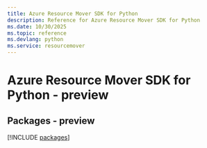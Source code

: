 ```yaml
---
title: Azure Resource Mover SDK for Python
description: Reference for Azure Resource Mover SDK for Python
ms.date: 10/30/2025
ms.topic: reference
ms.devlang: python
ms.service: resourcemover
---
```

# Azure Resource Mover SDK for Python - preview
## Packages - preview
[!INCLUDE [packages](resource-mover-index.md)]